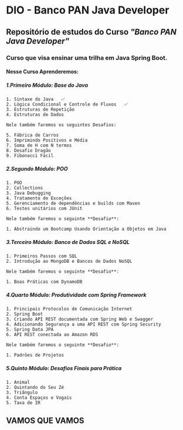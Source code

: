 # DIO - Banco PAN Java Developer

## Repositório de estudos do Curso *"Banco PAN Java Developer"*

### Curso que visa ensinar uma trilha em **Java Spring Boot**.

#### Nesse Curso Aprenderemos:
##### 1.Primeiro Módulo:  Base do Java

    1. Sintaxe do Java   ✅
    2. Lógica Condicional e Controle de Fluxos   ✅
    3. Estruturas de Repetição
    4. Estruturas de Dados

    Nele também faremos os seguintes Desafios:
    
    5. Fábrica de Carros
    6. Imprimindo Positivos e Média
    7. Soma de H com N termos
    8. Desafio Dragão
    9. Fibonacci Fácil

##### 2.Segundo Módulo: POO

    1. POO
    2. Collections
    3. Java Debugging
    4. Tratamento de Exceções
    5. Gerenciamento de dependências e builds com Maven
    6. Testes unitários com JUnit

    Nele também faremos o seguinte **Desafio**:

    1. Abstraindo um Bootcamp Usando Orientação a Objetos em Java

##### 3.Terceiro Módulo: Banco de Dados SQL e NoSQL

    1. Primeiros Passos com SQL
    2. Introdução ao MongoDB e Bancos de Dados NoSQL

    Nele também faremos o seguinte **Desafio**:

    1. Boas Práticas com DynamoDB

##### 4.Quarto Módulo: Produtividade com Spring Framework

    1. Principais Protocolos de Comunicação Internet
    2. Spring Boot
    3. Criando API REST documentada com Spring Web e Swagger
    4. Adicionando Segurança a uma API REST com Spring Security
    5. Spring Data JPA
    6. API REST conectada ao Amazon RDS

    Nele também faremos o seguinte **Desafio**:

    1. Padrões de Projetos

##### 5.Quinto Módulo: Desafios Finais para Prática
    
    1. Animal
    2. Quintando do Seu Zé
    3. Triângulo
    4. Conta Espaços e Vogais
    5. Taxa de IR


## VAMOS QUE VAMOS